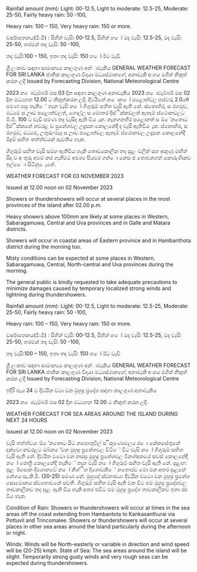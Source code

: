 Rainfall amount (mm): Light: 00-12.5, Light to moderate: 12.5-25, Moderate: 25-50, Fairly heavy rain: 50 -100,

Heavy rain: 100 – 150, Very heavy rain: 150 or more.

වර්ෂාපතනය(මි.මී) : සිහින් වැසි: 00-12.5, සිහින් හ ෝ මද වැසි: 12.5-25, මද වැසි: 25-50, තරමක් තද වැසි: 50 -100,

තද වැසි:100 – 150, ඉතා තද වැසි: 150 හ ෝ ඊට වැඩි

ශ්‍රී ලංකාව සඳහා සාමාන්‍යය කාලගුණ අන්‍ාවැකිය GENERAL WEATHER FORECAST FOR SRI LANKA ජාතික කාලගුණ විදයා මධ්‍යස්ථානහේ, අනාවැකි අංශය මගින් නිකුත් කරන ලදි Issued by Forecasting Division, National Meteorological Centre

2023 න ොවැම්බර් මස 03 දින සඳහා කාලගුණ අනාවැකිය 2023 න ොවැම්බර් මස 02 දින මධ්‍යහන 12.00 ට නිකුත්කරන ලදි. දිවයිනේ න ොන ෝ පළොත්වල පස්වරු 2.00ේ පමණ පසු තැනිේ තැන වැසි න ෝ ගිගුරුම් සහිත වැසි ඇති නේ. ස්නොහිර, ස රගමුව, මධ්‍යම ස ඌව පළොත්වලත්, ගොල්ල ස මොතර දිස්ික්කවලත් ඇතැම් ස්ථොනවලට මි.මී. 100 ට වැඩි පමණ තද වැසිද ඇති විය ැක. නැනගනහිර පළොනත් ස ම් ේනතොට දිස්ික්කනේ නවරළ ඩ ප්‍රනේශවල උදෑසන කොලනේදී ද වැසි ඇතිවිය ැක. ස්නොහිර, ස රගමුව, මධ්‍යම, උතුරු-මැද ස ඌව පළොත්වල ඇතැම් ස්ථොනවල උදෑසන කොලනේදී මීදුම් සහිත තත්ත්වයක් පැවතිය හැක.

ගිගුරුම් සහිත වැසි සමග ඇතිවිය හැකි තොවකොලික තද සුළං වලින් සහ අකුණු මඟින් සිදු ව අ තුරු අවම කර ගැනීමට අවශ්‍ය පියවර ගන් ො නෙස ජ තොවනගන් කොරුණිකව ඉල්ෙො සිටිනු ෙැනේ.

WEATHER FORECAST FOR 03 NOVEMBER 2023

Issued at 12.00 noon on 02 November 2023

Showers or thundershowers will occur at several places in the most provinces of the island after 02.00 p.m.

Heavy showers above 100mm are likely at some places in Western, Sabaragamuwa, Central and Uva provinces and in Galle and Matara districts.

Showers will occur in coastal areas of Eastern province and in Hambanthota district during the morning too.

Misty conditions can be expected at some places in Western, Sabaragamuwa, Central, North-central and Uva provinces during the morning.

The general public is kindly requested to take adequate precautions to minimize damages caused by temporary localized strong winds and lightning during thundershowers.

Rainfall amount (mm): Light: 00-12.5, Light to moderate: 12.5-25, Moderate: 25-50, Fairly heavy rain: 50 -100,

Heavy rain: 100 – 150, Very heavy rain: 150 or more.

වර්ෂාපතනය(මි.මී) : සිහින් වැසි: 00-12.5, සිහින් හ ෝ මද වැසි: 12.5-25, මද වැසි: 25-50, තරමක් තද වැසි: 50 -100,

තද වැසි:100 – 150, ඉතා තද වැසි: 150 හ ෝ ඊට වැඩි

ශ්‍රී ලංකාව සඳහා සාමාන්‍යය කාලගුණ අන්‍ාවැකිය GENERAL WEATHER FORECAST FOR SRI LANKA ජාතික කාලගුණ විදයා මධ්‍යස්ථානහේ, අනාවැකි අංශය මගින් නිකුත් කරන ලදි Issued by Forecasting Division, National Meteorological Centre

ඉදිරි පැය 24 ට දිවයින වටා වන මුහුදු ප්‍රදේශ සඳහා කාලගුණ අනාවැකිය

2023 න ොවැම්බර් මස 02 දින මධ්‍යහන 12.00 ට නිකුත් කරන ලදි.

WEATHER FORECAST FOR SEA AREAS AROUND THE ISLAND DURING NEXT 24 HOURS

Issued at 12.00 noon on 02 November 2023

වැසි තත්ත්වය: ම් ේනතොට සිට නපොතුවිල් ස ිකුණොමලය ර ො කේකසේතුනේ දක්වො නවරළට ඔබ්න ේවන මුහුදු ප්‍රනේශවල විටිේ විට වැසි න ෝ ගිගුරුම් සහිත වැසි ඇති නේ. දිවයින වටො වන නසසු මුහුදු ප්‍රනේශවල විනශ්ෂනයේ සවස් කොලනේදී න ෝ රොත්‍රී කොලනේදී තැනිේ තැන වැසි න ෝ ගිගුරුම් සහිත වැසි ඇති නේ. සුළඟ: සුළං ඊසොන දිශොනවේ න ෝ නිශ්ිත දිශොවකිේ නතොරව මො එන අතර සුළනේ නේගය පැ.කි.මී. (20-25) පමණ නේ. මුහුදේ ස්වභාවය: දිවයින වටො වන මුහුදු ප්‍රනේශ සොමොනය ස්වභොවනේ පවතී. ගිගුරුම් සහිත වැසි ඇති වන විට එම මුහුදු ප්‍රදේශවල තාවකාලිකව තද සුළං ඇති විය හැකි අතර එවිට එම මුහුදු ප්‍රදේශ තාවකාලිකව ඉතා රළු විය හැක.

Condition of Rain: Showers or thundershowers will occur at times in the sea areas off the coast extending from Hambantota to Kankasanthurai via Pottuvil and Trincomalee. Showers or thundershowers will occur at several places in other sea areas around the Island particularly during the afternoon or night.

Winds: Winds will be North-easterly or variable in direction and wind speed will be (20-25) kmph. State of Sea: The sea areas around the island will be slight. Temporarily strong gusty winds and very rough seas can be expected during thundershowers.